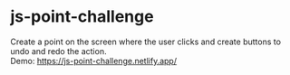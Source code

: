 # js-point-challenge
Create a point on the screen where the user clicks and create buttons to undo and redo the action.<br>
Demo: https://js-point-challenge.netlify.app/
